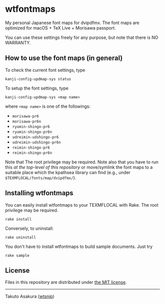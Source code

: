 # wtfontmaps

My personal Japanese font maps for dvipdfmx. The font maps are optimized for macOS + TeX Live + Morisawa passport.

You can use these settings freely for any purpose, but note that there is NO WARRANTY.

## How to use the font maps (in general)

To check the current font settings, type

```shell
kanji-config-updmap-sys status
```

To setup the font settings, type

```shell
kanji-config-updmap-sys <map name>
```

where `<map name>` is one of the followings:

* `morisawa-pr6`
* `morisawa-pr6n`
* `ryumin-shingo-pr6`
* `ryumin-shingo-pr6n`
* `udreimin-udshingo-pr6`
* `udreimin-udshingo-pr6n`
* `reimin-shingo-pr6`
* `reimin-shingo-pr6n`

Note that The root privilege may be required. Note also that you have to run this *at the top-level of this repository* or move/symlink the font maps to a suitable place which the kpathsea library can find (e.g., under `$TEXMFLOCAL/fonts/map/dvipdfmx/`).

## Installing wtfontmaps

You can easily install wtfontmaps to your TEXMFLOCAL with Rake. The root privilege may be required.

```shell
rake install
```

Conversely, to uninstall:

```shell
rake uninstall
```

You don't have to install wtfontmaps to build sample documents. Just try

```shell
rake sample
```

## License

Files in this repository are distributed under [the MIT license](./LICENSE).

---

Takuto Asakura ([wtsnjp](https://twitter.com/wtsnjp))
